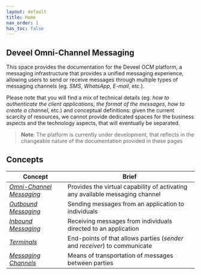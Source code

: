 ```yaml
---
layout: default
title: Home
nav_order: 1
has_toc: false
---
```


## Deveel Omni-Channel Messaging

This space provides the documentation for the Deveel OCM platform, a messaging infrastructure that provides a unified messaging experience, allowing users to send or receive messages through multiple types of messaging channels (eg. _SMS_, _WhatsApp_, _E-mail_, etc.).

Please note that you will find a mix of technical details (eg. _how to authenticate the client applications_, _the format of the messages_, _how to create a channel_, etc.) and conceptual definitions: given the current scarcity of resources, we cannot provide dedicated spaces for the business aspects and the technology aspects, that will eventually be separated.

> **Note**: The platform is currently under development, that reflects in the changeable nature of the documentation provided in these pages

## Concepts

| Concept                                   |  Brief                                                                         |
|-------------------------------------------|--------------------------------------------------------------------------------|
| _[Omni-Channel Messaging](/omnichannel/)_ | Provides the virtual capability of activating any available messaging channel  |
| _[Outbound Messaging](/outbound/)_        | Sending messages from an application to individuals                            |
| _[Inbound Messaging](/inbound/)_          | Receiving messages from individuals directed to an application                 |
| _[Terminals](/terminals/)_                | End-points of that allows parties (_sender_ and _receiver_) to communicate     |
| _[Messaging Channels](/channels/)_        | Means of transportation of messages between parties                            |

